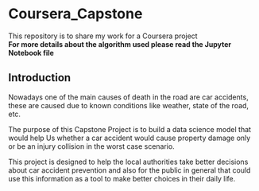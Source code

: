 # Coursera_Capstone
This repository is to share my work for a Coursera project
<br>__For more details about the algorithm used please read the Jupyter Notebook file__

## Introduction
Nowadays one of the main causes of death in the road are car accidents, these are caused due to known conditions like weather, state of the road, etc.

The purpose of this Capstone Project is to build a data science model that would help Us whether a car accident would cause property damage only or be an injury collision in the worst case scenario.

This project is designed to help the local authorities take better decisions about car accident prevention and also for the public in general that could use this information as a tool to make better choices in their daily life.
